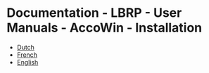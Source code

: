 # Documentation - LBRP - User Manuals - AccoWin - Installation

- [Dutch](NL.MD)
- [French](FR.MD)
- [English](EN.MD)